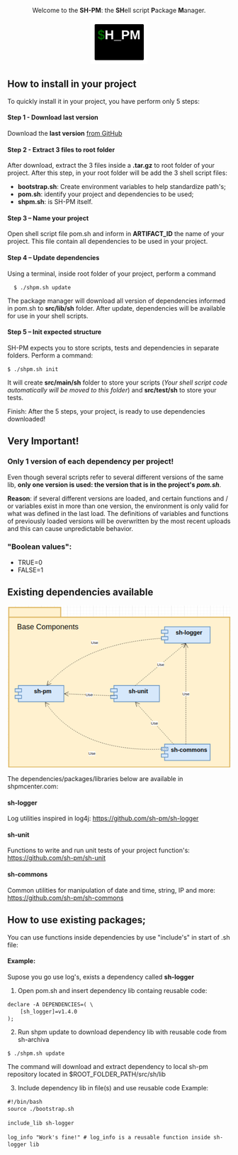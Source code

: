 <p align="center">
Welcome to the <b>SH-PM</b>: the <b>SH</b>ell script <b>P</b>ackage <b>M</b>anager.
</p>

<p align="center">
  <img src="https://raw.githubusercontent.com/sh-pm/sh-pm/master/doc/img/shpm-logo.png" />
</p>

## How to install in your project

To quickly install it in your project, you have perform only 5 steps: 

#### Step 1 -  Download last version

Download the <b>last version</b> <a href="https://github.com/sh-pm/sh-pm/tree/master/releases" target="_blank">from GitHub</a>

#### Step 2 -  Extract 3 files to root folder

After download, extract the 3 files inside a **.tar.gz** to root folder of your project.
After this step, in your root folder will be add the 3 shell script files: 
 - **bootstrap.sh**: Create environment variables to help standardize path's;
 - **pom.sh**: identify your project and dependencies to be used;
 - **shpm.sh**: is SH-PM itself.

#### Step 3 – Name your project

Open shell script file pom.sh and inform in **ARTIFACT_ID** the name of your project. 
This file contain all dependencies to be used in your project.

#### Step 4 – Update dependencies

Using a terminal, inside root folder of your project, perform a command 
```
  $ ./shpm.sh update
```
The package manager will download all version of dependencies informed in pom.sh to **src/lib/sh** folder. 
After update, dependencies will be available for use in your shell scripts.

#### Step 5 – Init expected structure

SH-PM expects you to store scripts, tests and dependencies in separate folders. Perform a command:
```
$ ./shpm.sh init
```
It will create **src/main/sh** folder to store your scripts (_Your shell script code automatically will be moved to this folder_) and **src/test/sh** to store your tests. 

Finish: After the 5 steps, your project, is ready to use dependencies downloaded!

## Very Important!
### Only 1 version of each dependency per project! 
Even though several scripts refer to several different versions of the same lib, **only one version is used: the version that is in the project's _pom.sh_**.

**Reason**: if several different versions are loaded, and certain functions and / or variables exist in more than one version, the environment is only valid for what was defined in the last load. The definitions of variables and functions of previously loaded versions will be overwritten by the most recent uploads and this can cause unpredictable behavior.

### "Boolean values":
  * TRUE=0
  * FALSE=1

## Existing dependencies available
<p align="center">
  <img src="https://raw.githubusercontent.com/sh-pm/sh-pm/master/doc/img/shpm-components.png" />
</p>
The dependencies/packages/libraries below are available in shpmcenter.com:

#### sh-logger
Log utilities inspired in log4j: <a href="https://github.com/sh-pm/sh-logger" target="_blank">https://github.com/sh-pm/sh-logger</a>

#### sh-unit
Functions to write and run unit tests of your project function's: <a href="https://github.com/sh-pm/sh-unit" target="_blank">https://github.com/sh-pm/sh-unit</a>

#### sh-commons
Common utilities for manipulation of date and time, string, IP and more: <a href="https://github.com/sh-pm/sh-commons" target="_blank">https://github.com/sh-pm/sh-commons</a>


## How to use existing packages;

You can use functions inside dependencies by use "include's" in start of .sh file:
#### Example: 
Supose you go use log's, exists a dependency called **sh-logger**

1) Open pom.sh and insert dependency lib containg reusable code: 
```
declare -A DEPENDENCIES=( \
	[sh_logger]=v1.4.0 
);
```

2) Run shpm update to download dependency lib with reusable code from sh-archiva
```
$ ./shpm.sh update
```
The command will download and extract dependency to local sh-pm repository located in $ROOT_FOLDER_PATH/src/sh/lib

3) Include dependency lib in file(s) and use reusable code
Example:
```
#!/bin/bash
source ./bootstrap.sh

include_lib sh-logger

log_info "Work's fine!" # log_info is a reusable function inside sh-logger lib
```
